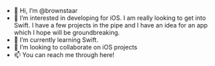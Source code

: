 - 👋 Hi, I’m @brownstaar
- 👀 I’m interested in developing for iOS. I am really looking to get into Swift. I have a few projects in the pipe and I have an idea for an app which I hope will be groundbreaking.
- 🌱 I’m currently learning Swift.
- 💞️ I’m looking to collaborate on iOS projects
- 📫 You can reach me through here!

<!---
brownstaar/brownstaar is a ✨ special ✨ repository because its `README.md` (this file) appears on your GitHub profile.
You can click the Preview link to take a look at your changes.
--->
